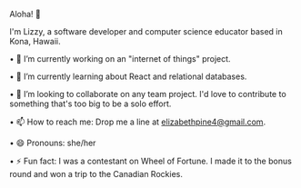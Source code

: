 Aloha! 🤙

I'm Lizzy, a software developer and computer science educator based in Kona, Hawaii.

• 🔭 I’m currently working on an "internet of things" project.

• 🌱 I’m currently learning about React and relational databases.

• 👯 I’m looking to collaborate on any team project. I'd love to contribute to something that's too big to be a solo effort.

• 📫 How to reach me: Drop me a line at elizabethpine4@gmail.com.

• 😄 Pronouns: she/her

• ⚡ Fun fact: I was a contestant on Wheel of Fortune. I made it to the bonus round and won a trip to the Canadian Rockies.
